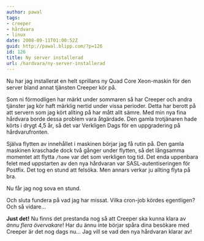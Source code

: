 ```yaml
---
author: pawal
tags:
- creeper
- hårdvara
- linux
date: 2008-09-11T01:00:52Z
guid: http://pawal.blipp.com/?p=126
id: 126
title: Ny server installerad
url: /hardvara/ny-server-installerad
---
```


Nu har jag installerat en helt sprillans ny Quad Core Xeon-maskin för
den server bland annat tjänsten Creeper kör på.

Som ni förmodligen har märkt under sommaren så har Creeper och andra
tjänster jag kör haft märklig nertid under vissa perioder. Detta har
berott på att servern som jag kört allting på har mått allt sämre. Med
min nya fina hårdvara borde dessa problem vara åtgärdade. Den gamla
trotjänaren hade körts i drygt 4,5 år, så det var Verkligen Dags för
en uppgradering på hårdvarufronten.

Själva flytten av innehållet i maskinen börjar jag få rutin på. Den
gamla maskinen kraschade dock två gånger under flytten, så det
långsamma momentet att flytta <code>/home</code> var det som verkligen
tog tid. Det enda uppenbara felet med uppstarten av den nya hårdvaran
var SASL-autentiseringen för Postfix. Det tog en stund att
felsöka. Men annars verkar ju allting flyta på bra.

Nu får jag nog sova en stund.

Och sluta fundera på vad jag har missat. Vilka cron-job kördes
egentligen? Och så vidare...

**Just det!** Nu finns det prestanda nog så att Creeper ska kunna
klara av *ännu flera övervakare*! Har du ännu inte börjar
spåra dina besökare med Creeper är det nog dags nu... Jag vill se
vad den nya hårdvaran klarar av!